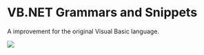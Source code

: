 # VB.NET Grammars and Snippets

A improvement for the original Visual Basic language.

![](https://s2.ax1x.com/2019/06/20/VjBwCQ.gif)

